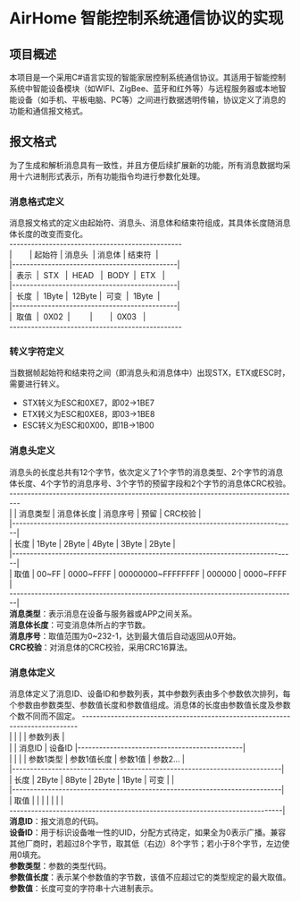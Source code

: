 # AirHome 智能控制系统通信协议的实现
## 项目概述
本项目是一个采用C#语言实现的智能家居控制系统通信协议。其适用于智能控制系统中智能设备模块（如WIFI、ZigBee、蓝牙和红外等）与远程服务器或本地智能设备（如手机、平板电脑、PC等）之间进行数据透明传输，协议定义了消息的功能和通信报文格式。
## 报文格式
为了生成和解析消息具有一致性，并且方便后续扩展新的功能，所有消息数据均采用十六进制形式表示，所有功能指令均进行参数化处理。
### 消息格式定义
消息报文格式的定义由起始符、消息头、消息体和结束符组成，其具体长度随消息体长度的改变而变化。<br/>
\------------------------------------------------<br/>
|&nbsp;&nbsp;&nbsp;&nbsp;&nbsp;&nbsp;&nbsp;&nbsp;|&nbsp;起始符&nbsp;|&nbsp;消息头&nbsp;&nbsp;|&nbsp;消息体&nbsp;|&nbsp;结束符&nbsp;&nbsp;|<br/>
|----------------------------------------------|<br/>
|&nbsp;&nbsp;表示&nbsp;&nbsp;|&nbsp;&nbsp;STX&nbsp;&nbsp;&nbsp;|&nbsp;&nbsp;HEAD&nbsp;&nbsp;&nbsp;|&nbsp;&nbsp;BODY&nbsp;&nbsp;|&nbsp;&nbsp;ETX&nbsp;&nbsp;&nbsp;|<br/>
|----------------------------------------------|<br/>
|&nbsp;&nbsp;长度&nbsp;&nbsp;|&nbsp;&nbsp;1Byte&nbsp;|&nbsp;&nbsp;12Byte&nbsp;|&nbsp;&nbsp;可变&nbsp;&nbsp;|&nbsp;&nbsp;1Byte&nbsp;&nbsp;|<br/>
|----------------------------------------------|<br/>
|&nbsp;&nbsp;取值&nbsp;&nbsp;|&nbsp;&nbsp;0X02&nbsp;&nbsp;|&nbsp;&nbsp;&nbsp;&nbsp;&nbsp;&nbsp;&nbsp;&nbsp;&nbsp;|&nbsp;&nbsp;&nbsp;&nbsp;&nbsp;&nbsp;&nbsp;&nbsp;|&nbsp;&nbsp;0X03&nbsp;&nbsp;&nbsp;|<br/>
\------------------------------------------------
### 转义字符定义
当数据帧起始符和结束符之间（即消息头和消息体中）出现STX，ETX或ESC时，需要进行转义。<br/>
* STX转义为ESC和0XE7，即02->1BE7<br/>
* ETX转义为ESC和0XE8，即03->1BE8<br/>
* ESC转义为ESC和0X00，即1B->1B00
### 消息头定义
消息头的长度总共有12个字节，依次定义了1个字节的消息类型、2个字节的消息体长度、4个字节的消息序号、3个字节的预留字段和2个字节的消息体CRC校验。
\---------------------------------------------------------------------------------<br/>
|        | 消息类型 | 消息体长度 |      消息序号       |   预留   |  CRC校验    |<br/>
|-------------------------------------------------------------------------------|<br/>
|  长度  |  1Byte   |  2Byte     |        4Byte        |  3Byte   |   2Byte     |<br/>
|-------------------------------------------------------------------------------|<br/>
|  取值  |  00~FF   |  0000~FFFF |  00000000~FFFFFFFF  |  000000  |  0000~FFFF  |<br/>
\--------------------------------------------------------------------------------|<br/>
**消息类型**：表示消息在设备与服务器或APP之间关系。<br/>
**消息体长度**：可变消息体所占的字节数。<br/>
**消息序号**：取值范围为0~232-1，达到最大值后自动返回从0开始。<br/>
**CRC校验**：对消息体的CRC校验，采用CRC16算法。
### 消息体定义
消息体定义了消息ID、设备ID和参数列表，其中参数列表由多个参数依次排列，每个参数由参数类型、参数值长度和参数值组成。消息体的长度由参数值长度及参数个数不同而不固定。
\-----------------------------------------------------------------------------<br/>
|        |         |         |                   参数列表                   |<br/>
|        | 消息ID  | 设备ID  |----------------------------------------------|<br/>
|        |         |         | 参数1类型 | 参数1值长度 | 参数1值 | 参数2... |<br/>
|---------------------------------------------------------------------------|<br/>
|  长度  |  2Byte  |  8Byte  |   2Byte   |    1Byte    |  可变   |          |<br/>
|---------------------------------------------------------------------------|<br/>
|  取值  |         |         |           |             |         |          |<br/>
\----------------------------------------------------------------------------|<br/>
**消息ID**：报文消息的代码。<br/>
**设备ID**：用于标识设备唯一性的UID，分配方式待定，如果全为0表示广播。兼容其他厂商时，若超过8个字节，取其低（右边）8个字节；若小于8个字节，左边使用0填充。<br/>
**参数类型**：参数的类型代码。<br/>
**参数值长度**：表示某个参数值的字节数，该值不应超过它的类型规定的最大取值。<br/>
**参数值**：长度可变的字符串十六进制表示。